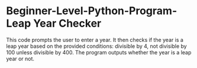 # Beginner-Level-Python-Program-Leap Year Checker
 This code prompts the user to enter a year. It then checks if the year is a leap year based on the provided conditions: divisible by 4, not divisible by 100 unless divisible by 400. The program outputs whether the year is a leap year or not.
